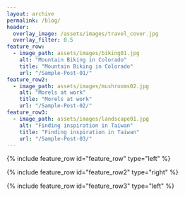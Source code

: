 ```yaml
---
layout: archive
permalink: /blog/
header:
  overlay_image: /assets/images/travel_cover.jpg
  overlay_filter: 0.5
feature_row:
  - image_path: assets/images/biking01.jpg
    alt: "Mountain Biking in Colorado"
    title: "Mountain Biking in Colorado"
    url: "/Sample-Post-01/"
feature_row2:
  - image_path: assets/images/mushrooms02.jpg
    alt: "Morels at work"
    title: "Morels at work"
    url: "/Sample-Post-02/"
feature_row3:
  - image_path: assets/images/landscape01.jpg
    alt: "Finding inspiration in Taiwan"
    title: "Finding inspiration in Taiwan"
    url: "/Sample-Post-03/"
---
```



{% include feature_row id="feature_row" type="left" %}

{% include feature_row id="feature_row2" type="right" %}

{% include feature_row id="feature_row3" type="left" %}
